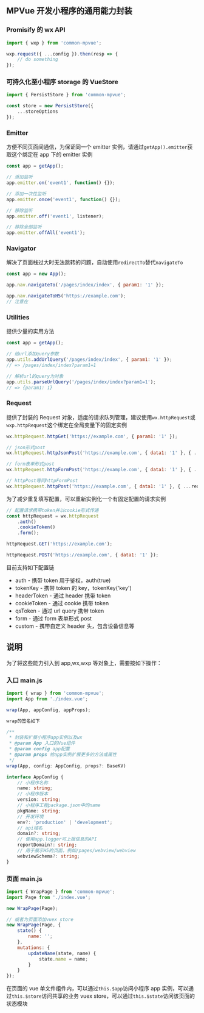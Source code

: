 ## MPVue 开发小程序的通用能力封装

### Promisify 的 wx API

```js
import { wxp } from 'common-mpvue';

wxp.request({ ...config }).then(resp => {
    // do something
});
```

### 可持久化至小程序 storage 的 VueStore

```js
import { PersistStore } from 'common-mpvue';

const store = new PersistStore({
    ...storeOptions
});
```

### Emitter

方便不同页面间通信，为保证同一个 emitter 实例，请通过`getApp().emitter`获取这个绑定在 app 下的 emitter 实例

```js
const app = getApp();

// 添加监听
app.emitter.on('event1', function() {});

// 添加一次性监听
app.emitter.once('event1', function() {});

// 移除监听
app.emitter.off('event1', listener);

// 移除全部监听
app.emitter.offAll('event1');
```

### Navigator

解决了页面栈过大时无法跳转的问题，自动使用`redirectTo`替代`navigateTo`

```js
const app = new App();

app.nav.navigateTo('/pages/index/index', { param1: '1' });

app.nav.navigateToH5('https://example.com');
// 注意在
```

### Utilities

提供少量的实用方法

```js
const app = getApp();

// 给url添加query参数
app.utils.addUrlQuery('/pages/index/index', { param1: '1' });
// => /pages/index/index?param1=1

// 解析url的query为对象
app.utils.parseUrlQuery('/pages/index/index?param1=1');
// => {param1: 1}
```

### Request

提供了封装的 Request 对象，适度的请求队列管理，建议使用`wx.httpRequest`或`wxp.httpRequest`这个绑定在全局变量下的固定实例

```js
wx.httpRequest.httpGet('https://example.com', { param1: '1' });

// json形式post
wx.httpRequest.httpJsonPost('https://example.com', { data1: '1' }, { ...requestOptions });

// form表单形式post
wx.httpRequest.httpFormPost('https://example.com', { data1: '1' }, { ...requestOptions });

// httpPost等同httpFormPost
wx.httpRequest.httpPost('https://example.com', { data1: '1' }, { ...requestOptions });
```

为了减少重复填写配置，可以重新实例化一个有固定配置的请求实例

```js
// 配置请求携带token并以cookie形式传递
const httpRequest = wx.httpRequest
    .auth()
    .cookieToken()
    .form();

httpRequest.GET('https://example.com');

httpRequest.POST('https://example.com', { data1: '1' });
```

目前支持如下配置链

*   auth - 携带 token 用于鉴权，auth(true)
*   tokenKey - 携带 token 的 key，tokenKey('key')
*   headerToken - 通过 header 携带 token
*   cookieToken - 通过 cookie 携带 token
*   qsToken - 通过 url query 携带 token
*   form - 通过 form 表单形式 post
*   custom - 携带自定义 header 头，包含设备信息等

## 说明

为了将这些能力引入到 app,wx,wxp 等对象上，需要按如下操作：

### 入口 main.js

```ts
import { wrap } from 'common-mpvue';
import App from './index.vue';

wrap(App, appConfig, appProps);

wrap的签名如下

/**
 * 封装和扩展小程序app实例以及wx
 * @param App 入口的Vue组件
 * @param config app配置
 * @param props 给app实例扩展更多的方法或属性
 */
wrap(App, config: AppConfig, props?: BaseKV)

interface AppConfig {
    // 小程序名称
    name: string;
    // 小程序版本
    version: string;
    // 小程序工程package.json中的name
    pkgName: string;
    // 开发环境
    env?: 'production' | 'development';
    // api域名
    domain?: string;
    // 使用app.logger可上报信息的API
    reportDomain?: string;
    // 用于展示H5的页面，例如/pages/webview/webview
    webviewSchema?: string;
}
```

### 页面 main.js

```js
import { WrapPage } from 'common-mpvue';
import Page from './index.vue';

new WrapPage(Page);

// 或者为页面添加vuex store
new WrapPage(Page, {
    state() {
        name: '';
    },
    mutations: {
        updateName(state, name) {
            state.name = name;
        }
    }
});
```

在页面的 vue 单文件组件内，可以通过`this.$app`访问小程序 app 实例，可以通过`this.$store`访问共享的业务 vuex store，可以通过`this.$state`访问该页面的状态模块
